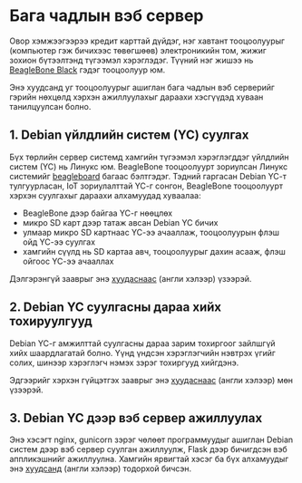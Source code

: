 # Бага чадлын вэб сервер

Овор хэмжээгээрээ кредит карттай дүйдэг, нэг хавтант тооцоолуурыг (компьютер гэж бичихээс төвөгшөөв) электроникийн том, жижиг зохион бүтээлтэнд түгээмэл хэрэглэдэг. Түүний нэг жишээ нь [BeagleBone Black](https://www.beagleboard.org/boards/beaglebone-black) гэдэг тооцоолуур юм.

Энэ хуудсанд уг тооцоолуурыг ашиглан бага чадлын вэб серверийг гэрийн нөхцөлд хэрхэн ажиллуулахыг дараахи хэсгүүдэд хуваан танилцуулсан болно.

## 1. Debian үйлдлийн систем (ҮС) суулгах

Бүх төрлийн сервер системд хамгийн түгээмэл хэрэглэгддэг үйлдлийн систем (ҮС) нь Линукс юм.
BeagleBone тооцоолуурт зориулсан Линукс системийг [beagleboard](https://www.beagleboard.org/distros) багаас бэлтгэдэг.
Тэдний гаргасан Debian ҮС-т тулгуурласан, IoT зориулалттай ҮС-г сонгон, BeagleBone тооцоолуурт хэрхэн суулгахыг дараахи алхамуудад хуваалаа:
 - BeagleBone дээр байгаа ҮС-г нөөцлөх
 - микро SD карт дээр татаж авсан Debian ҮС бичих
 - улмаар микро SD картнаас ҮС-ээ ачааллаж, тооцоолуурын флэш ойд ҮС-ээ суулгах
 - хамгийн сүүлд нь SD картаа авч, тооцоолуурыг дахин асааж, флэш ойгоос ҮС-ээ ачааллах

Дэлгэрэнгүй зааврыг энэ [хуудаснаас](launch_beaglebone_with_debian_bookworm.md)  (англи хэлээр) үзээрэй.

## 2. Debian ҮС суулгасны дараа хийх тохируулгууд

Debian ҮС-г амжилттай суулгасны дараа зарим тохиргоог зайлшгүй хийх шаардлагатай болно.
Үүнд үндсэн хэрэглэгчийн нэвтрэх үгийг солих, шинээр хэрэглэгч нэмэх зэрэг тохиргууд хийгдэнэ.

Эдгээрийг хэрхэн гүйцэтгэх зааврыг энэ [хуудаснаас](first_steps_with_debian.md)  (англи хэлээр) мөн үзээрэй.

## 3. Debian ҮС дээр вэб сервер ажиллуулах

Энэ хэсэгт nginx, gunicorn зэрэг чөлөөт программуудыг ашиглан Debian систем дээр вэб сервер суулган ажиллуулж, Flask дээр бичигдсэн вэб аппликэшнийг ажиллуулна.
Хамгийн ярвигтай хэсэг ба бүх алхамуудыг энэ [хуудсанд](run_flask_web_on_debian.md) (англи хэлээр) тодорхой бичсэн.
